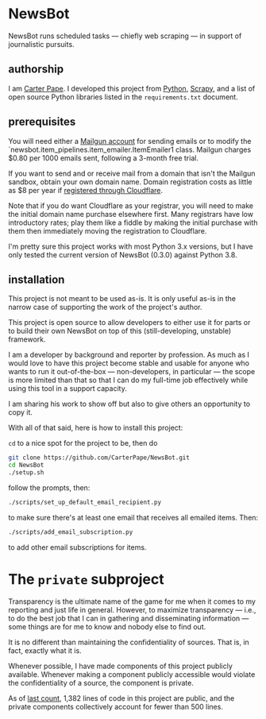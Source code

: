 # NewsBot

NewsBot runs scheduled tasks — chiefly web scraping — in support of journalistic pursuits.

## authorship

I am [Carter Pape](https://carterpape.com). I developed this project from [Python](https://python.org), [Scrapy](https://scrapy.org), and a list of open source Python libraries listed in the `requirements.txt` document.

## prerequisites

You will need either a [Mailgun account](https://signup.mailgun.com/new/signup) for sending emails or to modify the `newsbot.item_pipelines.item_emailer.ItemEmailer1 class. Mailgun charges $0.80 per 1000 emails sent, following a 3-month free trial.

If you want to send and or receive mail from a domain that isn't the Mailgun sandbox, obtain your own domain name. Domain registration costs as little as $8 per year if [registered through Cloudflare](https://www.cloudflare.com/products/registrar/).

Note that if you do want Cloudflare as your registrar, you will need to make the initial domain name purchase elsewhere first. Many registrars have low introductory rates; play them like a fiddle by making the initial purchase with them then immediately moving the registration to Cloudflare.

I'm pretty sure this project works with most Python 3.x versions, but I have only tested the current version of NewsBot (0.3.0) against Python 3.8.

## installation

This project is not meant to be used as-is. It is only useful as-is in the narrow case of supporting the work of the project's author.

This project is open source to allow developers to either use it for parts or to build their own NewsBot on top of this (still-developing, unstable) framework.

I am a developer by background and reporter by profession. As much as I would love to have this project become stable and usable for anyone who wants to run it out-of-the-box — non-developers, in particular — the scope is more limited than that so that I can do my full-time job effectively while using this tool in a support capacity.

I am sharing his work to show off but also to give others an opportunity to copy it.

With all of that said, here is how to install this project:

`cd` to a nice spot for the project to be, then do

```zsh
git clone https://github.com/CarterPape/NewsBot.git
cd NewsBot
./setup.sh
```

follow the prompts, then:

```zsh
./scripts/set_up_default_email_recipient.py
```

to make sure there's at least one email that receives all emailed items. Then:

```zsh
./scripts/add_email_subscription.py
```

to add other email subscriptions for items.

# The `private` subproject

Transparency is the ultimate name of the game for me when it comes to my reporting and just life in general. However, to maximize transparency — i.e., to do the best job that I can in gathering and disseminating information — some things are for me to know and nobody else to find out.

It is no different than maintaining the confidentiality of sources. That is, in fact, exactly what it is.

Whenever possible, I have made components of this project publicly available. Whenever making a component publicly accessible would violate the confidentiality of a source, the component is private.

As of [last count](https://github.com/AlDanial/cloc), 1,382 lines of code in this project are public, and the private components collectively account for fewer than 500 lines.
